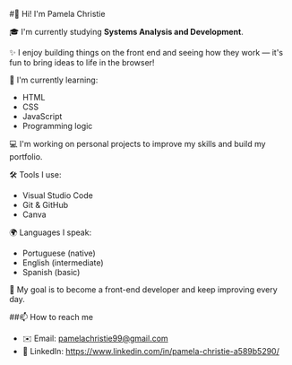 #👋 Hi! I'm Pamela Christie

🎓 I'm currently studying **Systems Analysis and Development**.

✨ I enjoy building things on the front end and seeing how they work — it's fun to bring ideas to life in the browser!

🌱 I'm currently learning:
- HTML
- CSS
- JavaScript
- Programming logic

💻 I'm working on personal projects to improve my skills and build my portfolio.

🛠️ Tools I use:
- Visual Studio Code
- Git & GitHub
- Canva

🌍 Languages I speak:
- Portuguese (native)
- English (intermediate)
- Spanish (basic)

🎯 My goal is to become a front-end developer and keep improving every day.

 ##📫 How to reach me

- ✉️ Email: pamelachristie99@gmail.com
- 💼 LinkedIn: https://www.linkedin.com/in/pamela-christie-a589b5290/
